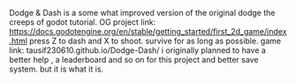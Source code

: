 Dodge & Dash is a some what improved version of the original dodge the creeps of godot tutorial. OG project link: https://docs.godotengine.org/en/stable/getting_started/first_2d_game/index.html
press Z to dash and X to shoot. survive for as long as possible.
game link: tausif230610.github.io/Dodge-Dash/
i originally planned to have a better help , a leaderboard and so on for this project and better save system. but it is what it is.
